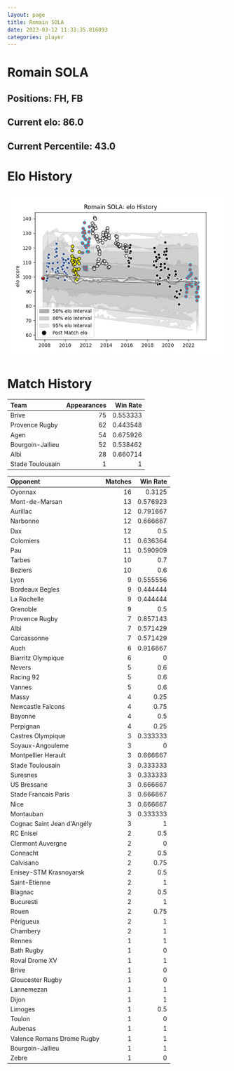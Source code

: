 ```yaml
---  
layout: page  
title: Romain SOLA  
date: 2023-03-12 11:33:35.816093  
categories: player  
---
```

# Romain SOLA

## Positions: FH, FB

## Current elo: 86.0

## Current Percentile: 43.0

# Elo History


![elo history](history_RomainSOLA.png)
# Match History


| Team             |   Appearances |   Win Rate |
|:-----------------|--------------:|-----------:|
| Brive            |            75 |   0.553333 |
| Provence Rugby   |            62 |   0.443548 |
| Agen             |            54 |   0.675926 |
| Bourgoin-Jallieu |            52 |   0.538462 |
| Albi             |            28 |   0.660714 |
| Stade Toulousain |             1 |   1        |

| Opponent                   |   Matches |   Win Rate |
|:---------------------------|----------:|-----------:|
| Oyonnax                    |        16 |   0.3125   |
| Mont-de-Marsan             |        13 |   0.576923 |
| Aurillac                   |        12 |   0.791667 |
| Narbonne                   |        12 |   0.666667 |
| Dax                        |        12 |   0.5      |
| Colomiers                  |        11 |   0.636364 |
| Pau                        |        11 |   0.590909 |
| Tarbes                     |        10 |   0.7      |
| Beziers                    |        10 |   0.6      |
| Lyon                       |         9 |   0.555556 |
| Bordeaux Begles            |         9 |   0.444444 |
| La Rochelle                |         9 |   0.444444 |
| Grenoble                   |         9 |   0.5      |
| Provence Rugby             |         7 |   0.857143 |
| Albi                       |         7 |   0.571429 |
| Carcassonne                |         7 |   0.571429 |
| Auch                       |         6 |   0.916667 |
| Biarritz Olympique         |         6 |   0        |
| Nevers                     |         5 |   0.6      |
| Racing 92                  |         5 |   0.6      |
| Vannes                     |         5 |   0.6      |
| Massy                      |         4 |   0.25     |
| Newcastle Falcons          |         4 |   0.75     |
| Bayonne                    |         4 |   0.5      |
| Perpignan                  |         4 |   0.25     |
| Castres Olympique          |         3 |   0.333333 |
| Soyaux-Angouleme           |         3 |   0        |
| Montpellier Herault        |         3 |   0.666667 |
| Stade Toulousain           |         3 |   0.333333 |
| Suresnes                   |         3 |   0.333333 |
| US Bressane                |         3 |   0.666667 |
| Stade Francais Paris       |         3 |   0.666667 |
| Nice                       |         3 |   0.666667 |
| Montauban                  |         3 |   0.333333 |
| Cognac Saint Jean d'Angély |         3 |   1        |
| RC Enisei                  |         2 |   0.5      |
| Clermont Auvergne          |         2 |   0        |
| Connacht                   |         2 |   0.5      |
| Calvisano                  |         2 |   0.75     |
| Enisey-STM Krasnoyarsk     |         2 |   0.5      |
| Saint-Etienne              |         2 |   1        |
| Blagnac                    |         2 |   0.5      |
| Bucuresti                  |         2 |   1        |
| Rouen                      |         2 |   0.75     |
| Périgueux                  |         2 |   1        |
| Chambery                   |         2 |   1        |
| Rennes                     |         1 |   1        |
| Bath Rugby                 |         1 |   0        |
| Roval Drome XV             |         1 |   1        |
| Brive                      |         1 |   0        |
| Gloucester Rugby           |         1 |   0        |
| Lannemezan                 |         1 |   1        |
| Dijon                      |         1 |   1        |
| Limoges                    |         1 |   0.5      |
| Toulon                     |         1 |   0        |
| Aubenas                    |         1 |   1        |
| Valence Romans Drome Rugby |         1 |   1        |
| Bourgoin-Jallieu           |         1 |   1        |
| Zebre                      |         1 |   0        |